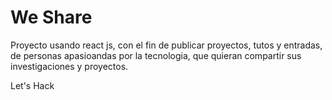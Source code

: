 # We Share

Proyecto usando react js, con el fin de publicar proyectos, tutos y entradas, de personas apasioandas por la tecnologia, que quieran compartir sus investigaciones y proyectos.

Let's Hack
